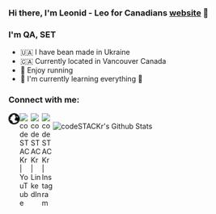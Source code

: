 ### Hi there, I'm Leonid - Leo for Canadians [website] 👋

### I'm QA, SET
- 🇺🇦 I have bean made in Ukraine 
- 🇨🇦 Currently located in Vancouver Canada 
- 👟 Enjoy running 
- 🌱 I'm currently learning everything 🤣

### Connect with me:

[<img align="left" alt="codeSTACKr.com" width="22px" src="https://raw.githubusercontent.com/iconic/open-iconic/master/svg/globe.svg" />][website]
[<img align="left" alt="codeSTACKr | YouTube" width="22px" src="https://cdn.jsdelivr.net/npm/simple-icons@v3/icons/youtube.svg" />][youtube]
[<img align="left" alt="codeSTACKr | LinkedIn" width="22px" src="https://cdn.jsdelivr.net/npm/simple-icons@v3/icons/linkedin.svg" />][linkedin]
[<img align="left" alt="codeSTACKr | Instagram" width="22px" src="https://cdn.jsdelivr.net/npm/simple-icons@v3/icons/instagram.svg" />][instagram]

<br />

<img align="left" alt="codeSTACKr's Github Stats" src="https://github-readme-stats.vercel.app/api?username=Lemik&show_icons=true&hide_border=true" />



[website]: http://Dushyn.com
[youtube]: https://www.youtube.com/leonidushin
[instagram]: https://www.instagram.com/leonidushin/
[linkedin]: https://www.linkedin.com/in/leonid-dushin